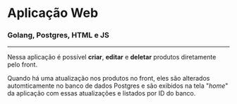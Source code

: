 # Aplicação Web

### Golang, Postgres, HTML e JS 

---

Nessa aplicação é possível **criar**, **editar** e **deletar** produtos diretamente pelo front. 

Quando há uma atualização nos produtos no front, eles são alterados automticamente no banco de dados Postgres e são exibidos na tela "*home*" da aplicação com essas atualizações e listados por ID do banco.